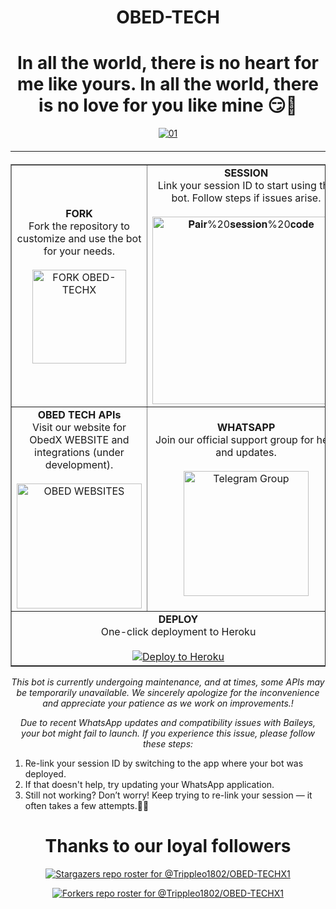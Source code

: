 <h1 align="center">OBED-TECH</h1>

<h1 align="center">In all the world, there is no heart for me like yours. In all the world, there is no love for you like mine 😏🙏</h1>

<div style="text-align: center;">
  <a href="https://ibb.co/N6NMDtn">
    <img src="https://files.catbox.moe/3xx5gc.jpg" alt="01" border="0"></a>
  <hr style="margin-top: 20px; margin-bottom: 20px;">
</div>

<table align="center" cellpadding="10" border="1">
  <tr>
    <td align="center">
      <b>FORK</b><br>
      Fork the repository to customize and use the bot for your needs.
      <br><br>
      <a href="https://github.com/Trippleo1802/OBED-TECHX1/fork">
        <img src="https://img.shields.io/badge/FORK-purple" alt="FORK OBED-TECHX" width="150">
      </a>
    </td>
    <td align="center">
      <b>SESSION</b><br>
      Link your session ID to start using the bot. Follow steps if issues arise.
      <br><br>
      <a href="https://paircodetechx.onrender.com/">
        <img src="https://img.shields.io/badge/Pair%20session%20code-white" alt="𝐏𝐚𝐢𝐫%20𝐬𝐞𝐬𝐬𝐢𝐨𝐧%20𝐜𝐨𝐝𝐞" width="300">
      </a>
    </td>
  </tr>
  <tr>
    <td align="center">
      <b>OBED TECH APIs</b><br>
      Visit our website for ObedX WEBSITE and integrations (under development).
      <br><br>
      <a href="https://paircodetechx.onrender.com/">
        <img src="https://img.shields.io/badge/OBED%20WEBSITES-000000?style=for-the-badge&logo=vercel&logoColor=white" alt="OBED WEBSITES" width="200">
      </a>
    </td>
    <td align="center">
      <b>WHATSAPP</b><br>
      Join our official support group for help and updates.
      <br><br>
      <a href="https://whatsapp.com/channel/0029Vb46YKVGehEEbFN3jH3I">
        <img src="https://img.shields.io/badge/Support%20Group-0088cc?style=for-the-badge&logo=telegram&logoColor=white" alt="Telegram Group" width="200">
      </a>
    </td>
  </tr>
  <tr>
    <td colspan="2" align="center">
      <b>DEPLOY</b><br>
      One-click deployment to Heroku
      <br><br>
      <a href="https://dashboard.heroku.com/new?template=https://github.com/Trippleo1802/OBED-TECHX1">
        <img src="https://www.herokucdn.com/deploy/button.svg" alt="Deploy to Heroku">
      </a>
    </td>
  </tr>
</table>

<p align="center">
  <i>This bot is currently undergoing maintenance, and at times, some APIs may be temporarily unavailable. We sincerely apologize for the inconvenience and appreciate your patience as we work on improvements.!</i>
</p>

<p align="center">
  <i>Due to recent WhatsApp updates and compatibility issues with Baileys, your bot might fail to launch. If you experience this issue, please follow these steps:</i>
</p>

<ol>
  <li>Re-link your session ID by switching to the app where your bot was deployed.</li>
  <li>If that doesn't help, try updating your WhatsApp application.</li>
  <li>Still not working? Don’t worry! Keep trying to re-link your session — it often takes a few attempts.🙏🙏</li>
</ol>

<h1 align="center">Thanks to our loyal followers</h1>

<p align="center">
  <a href="https://github.com/Trippleo1802/OBED-TECHX1/stargazers">
    <img src="https://reporoster.com/stars/dark/Trippleo1802/OBED-TECHX1" alt="Stargazers repo roster for @Trippleo1802/OBED-TECHX1">
  </a>
</p>

<p align="center">
  <a href="https://github.com/Trippleo1802/OBED-TECHX1/network/members">
    <img src="https://reporoster.com/stars/dark/Trippleo1802/OBED-TECHX1" alt="Forkers repo roster for @Trippleo1802/OBED-TECHX1">
  </a>
</p>

